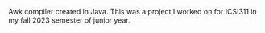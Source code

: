 Awk compiler created in Java. This was a project I worked on for ICSI311 in my fall 2023 semester of junior year.
